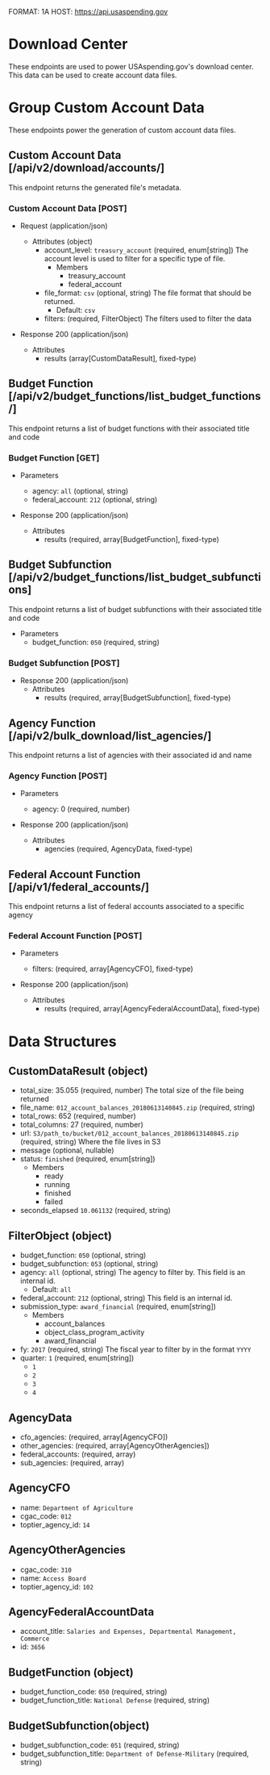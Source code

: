 FORMAT: 1A
HOST: https://api.usaspending.gov

# Download Center

These endpoints are used to power USAspending.gov's download center. This data can be used to create account data files.

# Group Custom Account Data

These endpoints power the generation of custom account data files.

## Custom Account Data [/api/v2/download/accounts/]

This endpoint returns the generated file's metadata.

### Custom Account Data [POST]

+ Request (application/json)
    + Attributes (object)
        + account_level: `treasury_account` (required, enum[string])
            The account level is used to filter for a specific type of file.
            + Members
                + treasury_account
                + federal_account
        + file_format: `csv` (optional, string)
            The file format that should be returned.
            + Default: `csv`
        + filters: (required, FilterObject)
            The filters used to filter the data

+ Response 200 (application/json)
    + Attributes
        + results (array[CustomDataResult], fixed-type)

## Budget Function [/api/v2/budget_functions/list_budget_functions/]

This endpoint returns a list of budget functions with their associated title and code

### Budget Function [GET]

+ Parameters
    + agency: `all` (optional, string)
    + federal_account: `212` (optional, string)

+ Response 200 (application/json)
    + Attributes
        + results (required, array[BudgetFunction], fixed-type)

## Budget Subfunction [/api/v2/budget_functions/list_budget_subfunctions]

This endpoint returns a list of budget subfunctions with their associated title and code

+ Parameters
    + budget_function: `050` (required, string)

### Budget Subfunction [POST]

+ Response 200 (application/json)
    + Attributes
        + results (required, array[BudgetSubfunction], fixed-type)

## Agency Function [/api/v2/bulk_download/list_agencies/]

This endpoint returns a list of agencies with their associated id and name

### Agency Function [POST]

+ Parameters
    + agency: 0 (required, number)

+ Response 200 (application/json)
    + Attributes
        + agencies (required, AgencyData, fixed-type)

## Federal Account Function [/api/v1/federal_accounts/]

This endpoint returns a list of federal accounts associated to a specific agency

### Federal Account Function [POST]

+ Parameters
    + filters: (required, array[AgencyCFO], fixed-type)

+ Response 200 (application/json)
    + Attributes
        + results (required, array[AgencyFederalAccountData], fixed-type)

# Data Structures

## CustomDataResult (object)
+ total_size: 35.055 (required, number)
    The total size of the file being returned
+ file_name: `012_account_balances_20180613140845.zip` (required, string)
+ total_rows: 652 (required, number)
+ total_columns: 27 (required, number)
+ url: `S3/path_to/bucket/012_account_balances_20180613140845.zip` (required, string)
    Where the file lives in S3
+ message (optional, nullable)
+ status: `finished` (required, enum[string])
    + Members
        + ready
        + running
        + finished
        + failed
+ seconds_elapsed `10.061132` (required, string)

## FilterObject (object)
+ budget_function: `050` (optional, string)
+ budget_subfunction: `053` (optional, string)
+ agency: `all` (optional, string)
    The agency to filter by. This field is an internal id.
    + Default: `all`
+ federal_account: `212` (optional, string)
    This field is an internal id.
+ submission_type: `award_financial` (required, enum[string])
    + Members
        + account_balances
        + object_class_program_activity
        + award_financial
+ fy: `2017` (required, string)
    The fiscal year to filter by in the format `YYYY`
+ quarter: `1` (required, enum[string])
    + `1`
    + `2`
    + `3`
    + `4`

## AgencyData
+ cfo_agencies: (required, array[AgencyCFO])
+ other_agencies: (required, array[AgencyOtherAgencies])
+ federal_accounts: (required, array)
+ sub_agencies: (required, array)

## AgencyCFO
+ name: `Department of Agriculture`
+ cgac_code: `012`
+ toptier_agency_id: `14`

## AgencyOtherAgencies
+ cgac_code: `310`
+ name: `Access Board`
+ toptier_agency_id: `102`

## AgencyFederalAccountData
+ account_title: `Salaries and Expenses, Departmental Management, Commerce`
+ id: `3656`

## BudgetFunction (object)
+ budget_function_code: `050` (required, string)
+ budget_function_title: `National Defense` (required, string)

## BudgetSubfunction(object)
+ budget_subfunction_code: `051` (required, string)
+ budget_subfunction_title: `Department of Defense-Military` (required, string)
